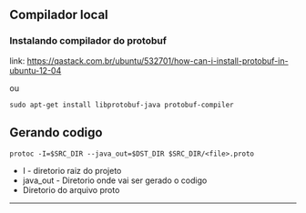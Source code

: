 ## Compilador local

### Instalando compilador do protobuf

link: https://qastack.com.br/ubuntu/532701/how-can-i-install-protobuf-in-ubuntu-12-04

ou 

```
sudo apt-get install libprotobuf-java protobuf-compiler
```

## Gerando codigo

```
protoc -I=$SRC_DIR --java_out=$DST_DIR $SRC_DIR/<file>.proto
```

- I - diretorio raiz do projeto
- java_out - Diretorio onde vai ser gerado o codigo
- Diretorio do arquivo proto

----


